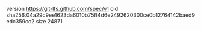 version https://git-lfs.github.com/spec/v1
oid sha256:04a29c9ee1623da6010b75ff4d6e2492620300ce0b12764142baed9edc359cc2
size 24871

